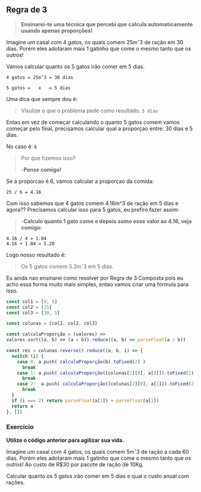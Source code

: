 
## Regra de 3

> **Ensinarei-te uma técnica que percebi que calcula automaticamente usando apenas proporções!**


Imagine um casal com 4 gatos, os quais comem 25mˆ3 de ração em 30 dias. Porém eles adotaram mais 1 gatinho que come o mesmo tanto que os outros! 

Vamos calcular quanto os 5 gatos irão comer em 5 dias.

```
4 gatos = 25mˆ3 = 30 dias

5 gatos =   x   = 5 dias
```

Uma dica que sempre dou é:

> Visulize o que o problema pede como resultado. `5 dias`

Entao em vez de começar calculando o quanto 5 gatos comem vamos começar pelo final, precisamos calcular qual a proporçao entre: 30 dias e 5 dias.

No caso é: `6` 

> Por que fizemos isso?
>
> -**Pense comigo!**

Se a proporcao é 6, vamos calcular a proporçao da comida:

```
25 / 6 = 4.16
```

Com isso sabemos que 4 gatos comem 4.16m^3 de ração em 5 dias e agora?? Precisamos calcular isso para 5 gatos, eu prefiro fazer assim:

> -**Calculo quanto 1 gato come e depois somo esse valor ao 4.16, veja comigo:**


```
4.16 / 4 = 1.04
4.16 + 1.04 = 5.20
```

Logo nosso resultado é: 

> Os 5 gatos comem 5.2mˆ3 em 5 dias.

Eu ainda nao ensinarei como resolver por Regra de 3 Composta pois eu acho essa forma muito mais simples, entao vamos criar uma fórmula para isso.

```js
const col1 = [4, 5]
const col2 = [25]
const col3 = [30, 5]

const colunas = [col1, col2, col3]

const calculaProporção = (valores) => 
valores.sort((a, b) => (a < b)).reduce((a, b) => parseFloat(a / b))

const res = colunas.reverse().reduce((a, b, i) => {
  switch (i) {
    case 0: a.push( calculaProporção(b).toFixed(2) )
      break
    case 1: a.push( calculaProporção([colunas[1][0], a[0]]).toFixed(2) )
      break
    case 2:  a.push( calculaProporção([colunas[2][0], a[1]]).toFixed(2) )
      break 
  }
  if (i === 2) return parseFloat(a[1]) + parseFloat(a[2])
  return a
}, [])
```



### Exercício

**Utilize o código anterior para agilizar sua vida.**

Imagine um casal com 4 gatos, os quais comem 5mˆ3 de ração a cada 60 dias. Porém eles adotaram mais 1 gatinho que come o mesmo tanto que os outros! Ao custo de R$30 por pacote de ração de 10Kg.

Calcular quanto os 5 gatos irão comer em 5 dias e qual o custo anual com rações.
